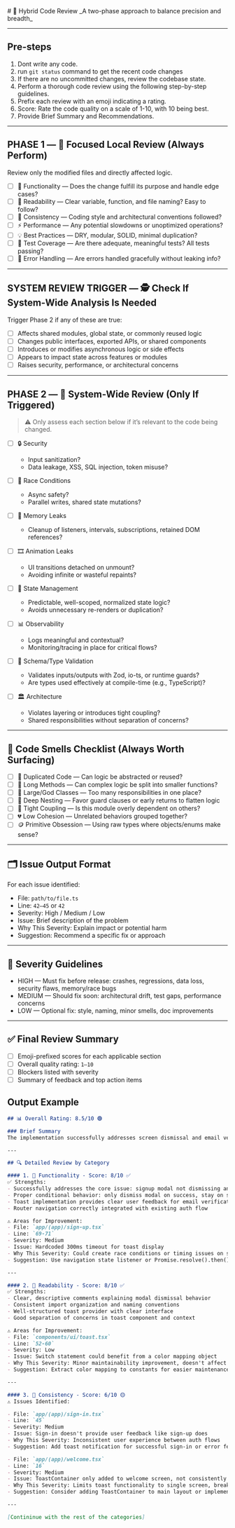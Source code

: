 <hybrid-code-review>
# 🧠 Hybrid Code Review  
_A two-phase approach to balance precision and breadth_

---

## Pre-steps
1. Dont write any code.
2. run `git status` command to get the recent code changes
3. If there are no uncommitted changes, review the codebase state.
4. Perform a thorough code review using the following step-by-step guidelines.
5. Prefix each review with an emoji indicating a rating.
6. Score: Rate the code quality on a scale of 1-10, with 10 being best.
7. Provide Brief Summary and Recommendations.

---

## PHASE 1 — 🎯 Focused Local Review (Always Perform)

Review only the modified files and directly affected logic.

- [ ] 🧠 Functionality — Does the change fulfill its purpose and handle edge cases?
- [ ] 🧾 Readability — Clear variable, function, and file naming? Easy to follow?
- [ ] 📐 Consistency — Coding style and architectural conventions followed?
- [ ] ⚡️ Performance — Any potential slowdowns or unoptimized operations?
- [ ] 💡 Best Practices — DRY, modular, SOLID, minimal duplication?
- [ ] 🧪 Test Coverage — Are there adequate, meaningful tests? All tests passing?
- [ ] 🧯 Error Handling — Are errors handled gracefully without leaking info?

---

## SYSTEM REVIEW TRIGGER — 🕵️ Check If System-Wide Analysis Is Needed

Trigger Phase 2 if any of these are true:

- [ ] Affects shared modules, global state, or commonly reused logic  
- [ ] Changes public interfaces, exported APIs, or shared components  
- [ ] Introduces or modifies asynchronous logic or side effects  
- [ ] Appears to impact state across features or modules  
- [ ] Raises security, performance, or architectural concerns  

---

## PHASE 2 — 🔁 System-Wide Review (Only If Triggered)

> ⚠️ Only assess each section below if it’s relevant to the code being changed.

- [ ] 🔒 Security  
    - Input sanitization?  
    - Data leakage, XSS, SQL injection, token misuse?

- [ ] 🧵 Race Conditions  
    - Async safety?  
    - Parallel writes, shared state mutations?

- [ ] 🧠 Memory Leaks  
    - Cleanup of listeners, intervals, subscriptions, retained DOM references?

- [ ] 🎞️ Animation Leaks  
    - UI transitions detached on unmount?  
    - Avoiding infinite or wasteful repaints?

- [ ] 🔄 State Management  
    - Predictable, well-scoped, normalized state logic?  
    - Avoids unnecessary re-renders or duplication?

- [ ] 📊 Observability  
    - Logs meaningful and contextual?  
    - Monitoring/tracing in place for critical flows?

- [ ] 🧬 Schema/Type Validation  
    - Validates inputs/outputs with Zod, io-ts, or runtime guards?  
    - Are types used effectively at compile-time (e.g., TypeScript)?

- [ ] 🏛️ Architecture  
    - Violates layering or introduces tight coupling?  
    - Shared responsibilities without separation of concerns?

---

## 🧱 Code Smells Checklist (Always Worth Surfacing)

- [ ] 🔁 Duplicated Code — Can logic be abstracted or reused?
- [ ] 🧬 Long Methods — Can complex logic be split into smaller functions?
- [ ] 🧩 Large/God Classes — Too many responsibilities in one place?
- [ ] 🧗 Deep Nesting — Favor guard clauses or early returns to flatten logic
- [ ] 🔗 Tight Coupling — Is this module overly dependent on others?
- [ ] 💔 Low Cohesion — Unrelated behaviors grouped together?
- [ ] 🪙 Primitive Obsession — Using raw types where objects/enums make sense?

---

## 🗂️ Issue Output Format

For each issue identified:

- File: `path/to/file.ts`
- Line: `42–45` or `42`
- Severity: High / Medium / Low
- Issue: Brief description of the problem
- Why This Severity: Explain impact or potential harm
- Suggestion: Recommend a specific fix or approach

---

## 🧮 Severity Guidelines

- HIGH — Must fix before release: crashes, regressions, data loss, security flaws, memory/race bugs
- MEDIUM — Should fix soon: architectural drift, test gaps, performance concerns
- LOW — Optional fix: style, naming, minor smells, doc improvements

---

## ✅ Final Review Summary

- [ ] Emoji-prefixed scores for each applicable section
- [ ] Overall quality rating: `1–10`
- [ ] Blockers listed with severity
- [ ] Summary of feedback and top action items

## Output Example
```markdown
## 📊 Overall Rating: 8.5/10 🟢

### Brief Summary
The implementation successfully addresses screen dismissal and email verification feedback issues by introducing a robust toast notification system and improving authentication flow UX. The code demonstrates solid architecture with proper error handling, animation, and lifecycle management.

---

## 🔍 Detailed Review by Category

#### 1. 🎯 Functionality - Score: 8/10 ✅
✅ Strengths:
- Successfully addresses the core issue: signup modal not dismissing and lack of email verification feedback
- Proper conditional behavior: only dismiss modal on success, stay on screen for errors  
- Toast implementation provides clear user feedback for email verification  
- Router navigation correctly integrated with existing auth flow  

⚠️ Areas for Improvement:
- File: `app/(app)/sign-up.tsx`
- Line: `69-71` 
- Severity: Medium
- Issue: Hardcoded 300ms timeout for toast display  
- Why This Severity: Could create race conditions or timing issues on slower devices  
- Suggestion: Use navigation state listener or Promise.resolve().then() for more reliable timing

---

#### 2. 📖 Readability - Score: 8/10 ✅
✅ Strengths:
- Clear, descriptive comments explaining modal dismissal behavior  
- Consistent import organization and naming conventions  
- Well-structured toast provider with clear interface  
- Good separation of concerns in toast component and context  

⚠️ Areas for Improvement:
- File: `components/ui/toast.tsx`
- Line: `52-60` 
- Severity: Low
- Issue: Switch statement could benefit from a color mapping object  
- Why This Severity: Minor maintainability improvement, doesn't affect functionality  
- Suggestion: Extract color mapping to constants for easier maintenance

---

#### 3. 🔄 Consistency - Score: 6/10 🟡
⚠️ Issues Identified:

- File: `app/(app)/sign-in.tsx`
- Line: `45` 
- Severity: Medium
- Issue: Sign-in doesn't provide user feedback like sign-up does  
- Why This Severity: Inconsistent user experience between auth flows  
- Suggestion: Add toast notification for successful sign-in or error feedback

- File: `app/(app)/welcome.tsx`
- Line: `16` 
- Severity: Medium
- Issue: ToastContainer only added to welcome screen, not consistently across app  
- Why This Severity: Limits toast functionality to single screen, breaks expected behavior  
- Suggestion: Consider adding ToastContainer to main layout or implement global toast positioning

---

[Contininue with the rest of the categories]
```
</hybrid-code-review>